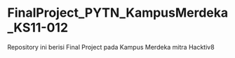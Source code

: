 # FinalProject_PYTN_KampusMerdeka_KS11-012

Repository ini berisi Final Project pada Kampus Merdeka mitra Hacktiv8

